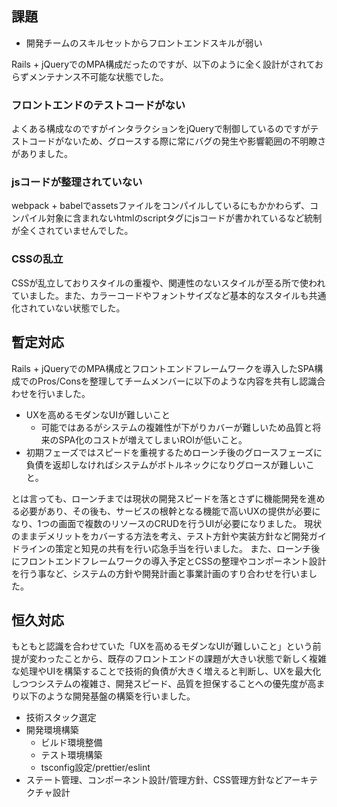 ## 課題
* 開発チームのスキルセットからフロントエンドスキルが弱い

Rails + jQueryでのMPA構成だったのですが、以下のように全く設計がされておらずメンテナンス不可能な状態でした。

### フロントエンドのテストコードがない
よくある構成なのですがインタラクションをjQueryで制御しているのですがテストコードがないため、グロースする際に常にバグの発生や影響範囲の不明瞭さがありました。

### jsコードが整理されていない
webpack + babelでassetsファイルをコンパイルしているにもかかわらず、コンパイル対象に含まれないhtmlのscriptタグにjsコードが書かれているなど統制が全くされていませんでした。

### CSSの乱立
CSSが乱立しておりスタイルの重複や、関連性のないスタイルが至る所で使われていました。また、カラーコードやフォントサイズなど基本的なスタイルも共通化されていない状態でした。

## 暫定対応
Rails + jQueryでのMPA構成とフロントエンドフレームワークを導入したSPA構成でのPros/Consを整理してチームメンバーに以下のような内容を共有し認識合わせを行いました。

* UXを高めるモダンなUIが難しいこと
  * 可能ではあるがシステムの複雑性が下がりカバーが難しいため品質と将来のSPA化のコストが増えてしまいROIが低いこと。
* 初期フェーズではスピードを重視するためローンチ後のグロースフェーズに負債を返却しなければシステムがボトルネックになりグロースが難しいこと。

とは言っても、ローンチまでは現状の開発スピードを落とさずに機能開発を進める必要があり、その後も、サービスの根幹となる機能で高いUXの提供が必要になり、1つの画面で複数のリソースのCRUDを行うUIが必要になりました。
現状のままデメリットをカバーする方法を考え、テスト方針や実装方針など開発ガイドラインの策定と知見の共有を行い応急手当を行いました。
また、ローンチ後にフロントエンドフレームワークの導入予定とCSSの整理やコンポーネント設計を行う事など、システムの方針や開発計画と事業計画のすり合わせを行いました。

## 恒久対応

もともと認識を合わせていた「UXを高めるモダンなUIが難しいこと」という前提が変わったことから、既存のフロントエンドの課題が大きい状態で新しく複雑な処理やUIを構築することで技術的負債が大きく増えると判断し、UXを最大化しつつシステムの複雑さ、開発スピード、品質を担保することへの優先度が高まり以下のような開発基盤の構築を行いました。

* 技術スタック選定
* 開発環境構築
  * ビルド環境整備
  * テスト環境構築
  * tsconfig設定/prettier/eslint
* ステート管理、コンポーネント設計/管理方針、CSS管理方針などアーキテクチャ設計

